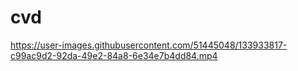 # cvd

https://user-images.githubusercontent.com/51445048/133933817-c99ac9d2-92da-49e2-84a8-6e34e7b4dd84.mp4
